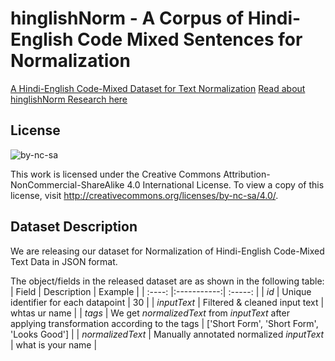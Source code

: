 # hinglishNorm - A Corpus of Hindi-English Code Mixed Sentences for Normalization
[A Hindi-English Code-Mixed Dataset for Text Normalization](https://github.com/piyushmakhija5/hinglishNorm/tree/master/dataset) 
[Read about hinglishNorm Research here](https://arxiv.org/abs/2010.08974)


## License
![by-nc-sa](https://user-images.githubusercontent.com/6278238/83433933-2fd7c000-a457-11ea-956c-bfdb541cf41f.png)

This work is licensed under the Creative Commons Attribution-NonCommercial-ShareAlike 4.0 International License. To view a copy of this license, visit http://creativecommons.org/licenses/by-nc-sa/4.0/.


<!--
## Citing the corpus
If you use this corpus or its derivate resources for your research, kindly cite it as follows:
Piyush Makhija, Ankit Kumar, Anuj Gupta. "hinglishNorm - A Corpus of Hindi-English Code Mixed Sentences for Normalization" -->


## Dataset Description
We are releasing our dataset for Normalization of Hindi-English Code-Mixed Text Data in JSON format.

The object/fields in the released dataset are as shown in the following table:
| Field  | Description | Example |
| :----: |:-----------:| :-----: |
| *id*    | Unique identifier for each datapoint | 30 |
| *inputText*   | Filtered & cleaned input text | whtas ur name |
| *tags* | We get *normalizedText* from *inputText* after applying transformation according to the tags | ['Short Form', 'Short Form', 'Looks Good'] |
| *normalizedText* | Manually annotated normalized *inputText* | what is your name |
